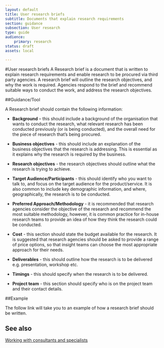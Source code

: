 ```yaml
---
layout: default
title: User research briefs
subtitle: Documents that explain research requirements
section: guidance
subsection: User research
type: guide 
audience: 
    primary: research 
status: draft
assets: local

---
```

    
#User research briefs
A Research brief is a document that is written to explain research requirements and enable research to be procured via third party agencies. A research brief will outline the research objectives, and why the work is required. Agencies respond to the brief and recommend suitable ways to conduct the work, and address the research objectives. 

##Guidance/Tool

A Research brief should contain the following information:

* **Background** – this should include a background of the organisation that wants to conduct the research, what relevant research has been conducted previously (or is being conducted), and the overall need for the piece of research that’s being procured. 

* **Business objectives** - this should include an explanation of the business objectives that the research is addressing. This is essential as it explains why the research is required by the business.

* **Research objectives** - the research objectives should outline what the research is trying to achieve. 

* **Target Audience/Participants** - this should identify who you want to talk to, and focus on the target audience for the product/service. It is also common to include key demographic information, and where, geographically, the research is to be conducted.

* **Preferred Approach/Methodology** - it is recommended that research agencies consider the objective of the research and recommend the most suitable methodology, however, it is common practice for in-house research teams to provide an idea of how they think the research could be conducted.

* **Cost** - this section should state the budget available for the research. It is suggested that research agencies should be asked to provide a range of price options, so that insight teams can choose the most appropriate approach for their needs.

* **Deliverables** - this should outline how the research is to be delivered e.g. presentation, workshop etc.

* **Timings** - this should specify when the research is to be delivered.

* **Project team** - this section should specify who is on the project team and their contact details.

##Example

The follow link will take you to an example of how a research brief should be written.

## See also

[Working with consultants and specialists](/guides/building-a-team/workingwithconsultantsandspecialists.html)

